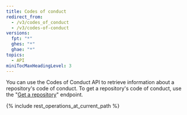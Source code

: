 ```yaml
---
title: Codes of conduct
redirect_from:
  - /v3/codes_of_conduct
  - /v3/codes-of-conduct
versions:
  fpt: "*"
  ghes: "*"
  ghae: "*"
topics:
  - API
miniTocMaxHeadingLevel: 3
---
```


You can use the Codes of Conduct API to retrieve information about a repository's code of conduct. To get a repository's code of conduct, use the "[Get a repository](/rest/reference/repos#get-a-repository)" endpoint.

{% include rest_operations_at_current_path %}
